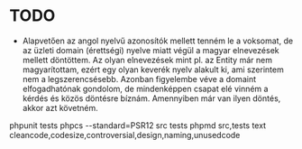 

# TODO

* Alapvetően az angol nyelvű azonosítók mellett tenném le a voksomat, de az üzleti domain (érettségi) nyelve miatt végül a magyar elnevezések mellett döntöttem. Az olyan elnevezések mint pl. az Entity már nem magyarítottam, ezért egy olyan keverék nyelv alakult ki, ami szerintem nem a legszerencsésebb. Azonban figyelembe véve a domaint elfogadhatónak gondolom, de mindenképpen csapat elé vinném a kérdés és közös döntésre bíznám. Amennyiben már van ilyen döntés, akkor azt követném.

phpunit tests
phpcs --standard=PSR12 src tests
phpmd src,tests text cleancode,codesize,controversial,design,naming,unusedcode
